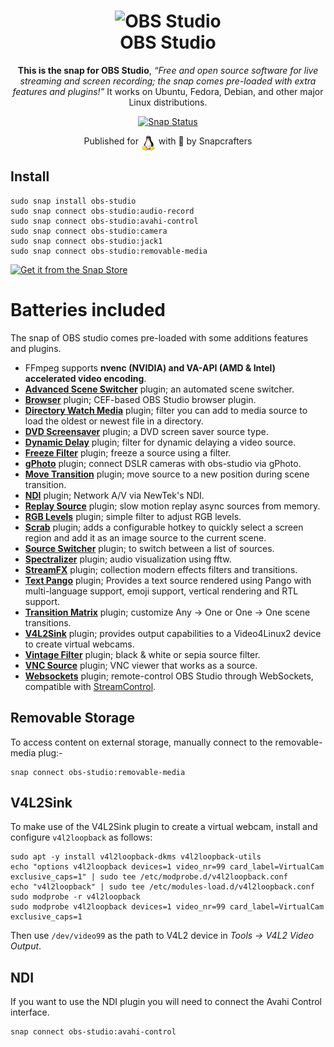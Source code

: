 <h1 align="center">
  <img src="https://avatars1.githubusercontent.com/u/7725691?v=3&s=256" alt="OBS Studio">
  <br />
  OBS Studio
</h1>

<p align="center"><b>This is the snap for OBS Studio</b>, <i>“Free and open source software for live streaming and screen recording; the snap comes pre-loaded with extra features and plugins!”</i> It works on Ubuntu, Fedora, Debian, and other major Linux distributions.</p>

<p align="center">
<a href="https://build.snapcraft.io/user/snapcrafters/obs-studio"><img src="https://build.snapcraft.io/badge/snapcrafters/obs-studio.svg" alt="Snap Status"></a>
</p>

<!-- Uncomment and modify this when you have a screenshot
![my-snap-name](screenshot.png?raw=true "my-snap-name")
-->

<p align="center">Published for <img src="https://raw.githubusercontent.com/anythingcodes/slack-emoji-for-techies/gh-pages/emoji/tux.png" align="top" width="24" /> with 💝 by Snapcrafters</p>

## Install

    sudo snap install obs-studio
    sudo snap connect obs-studio:audio-record
    sudo snap connect obs-studio:avahi-control
    sudo snap connect obs-studio:camera
    sudo snap connect obs-studio:jack1
    sudo snap connect obs-studio:removable-media

[![Get it from the Snap Store](https://snapcraft.io/static/images/badges/en/snap-store-black.svg)](https://snapcraft.io/obs-studio)

# Batteries included

The snap of OBS studio comes pre-loaded with some additions features and plugins.

  * FFmpeg supports **nvenc (NVIDIA) and VA-API (AMD & Intel) accelerated video encoding**.
  * **[Advanced Scene Switcher](https://github.com/WarmUpTill/SceneSwitcher)** plugin; an automated scene switcher.
  * **[Browser](https://github.com/obsproject/obs-browser)** plugin; CEF-based OBS Studio browser plugin.
  * **[Directory Watch Media](https://github.com/exeldro/obs-dir-watch-media)** plugin; filter you can add to media source to load the oldest or newest file in a directory.
  * **[DVD Screensaver](https://github.com/univrsal/dvds3)** plugin; a DVD screen saver source type.
  * **[Dynamic Delay](https://github.com/exeldro/obs-dynamic-delay)** plugin; filter for dynamic delaying a video source.
  * **[Freeze Filter](https://github.com/exeldro/obs-freeze-filter)** plugin; freeze a source using a filter.
  * **[gPhoto](https://github.com/adlerweb/obs-gphoto)** plugin; connect DSLR cameras with obs-studio via gPhoto.
  * **[Move Transition](https://github.com/exeldro/obs-move-transition)** plugin; move source to a new position during scene transition.
  * **[NDI](https://github.com/Palakis/obs-ndi)** plugin; Network A/V via NewTek's NDI.
  * **[Replay Source](https://github.com/exeldro/obs-replay-source)** plugin; slow motion replay async sources from memory.
  * **[RGB Levels](https://github.com/petrifiedpenguin/obs-rgb-levels-filter)** plugin; simple filter to adjust RGB levels.
  * **[Scrab](https://github.com/univrsal/scrab)** plugin; adds a configurable hotkey to quickly select a screen region and add it as an image source to the current scene.
  * **[Source Switcher](https://github.com/exeldro/obs-source-switcher)** plugin; to switch between a list of sources.
  * **[Spectralizer](https://github.com/univrsal/spectralizer)** plugin; audio visualization using fftw.
  * **[StreamFX](https://github.com/Xaymar/obs-StreamFX)** plugin; collection modern effects filters and transitions.
  * **[Text Pango](https://github.com/kkartaltepe/obs-text-pango)** plugin; Provides a text source rendered using Pango with multi-language support, emoji support, vertical rendering and RTL support.
  * **[Transition Matrix](https://github.com/admshao/obs-transition-matrix)** plugin; customize Any -> One or One -> One scene transitions.
  * **[V4L2Sink](https://github.com/CatxFish/obs-v4l2sink)** plugin; provides output capabilities to a Video4Linux2 device to create virtual webcams.
  * **[Vintage Filter](https://github.com/cg2121/obs-vintage-filter)** plugin; black & white or sepia source filter.
  * **[VNC Source](https://github.com/norihiro/obs-vnc)** plugin; VNC viewer that works as a source.
  * **[Websockets](https://github.com/Palakis/obs-websocket)** plugin; remote-control OBS Studio through WebSockets, compatible with [StreamControl](https://play.google.com/store/apps/details?id=dev.t4ils.obs_remote&hl=en).

## Removable Storage

To access content on external storage, manually connect to the removable-media plug:-

```
snap connect obs-studio:removable-media
```

## V4L2Sink

To make use of the V4L2Sink plugin to create a virtual webcam, install
and configure `v4l2loopback` as follows:

```
sudo apt -y install v4l2loopback-dkms v4l2loopback-utils
echo "options v4l2loopback devices=1 video_nr=99 card_label=VirtualCam exclusive_caps=1" | sudo tee /etc/modprobe.d/v4l2loopback.conf
echo "v4l2loopback" | sudo tee /etc/modules-load.d/v4l2loopback.conf
sudo modprobe -r v4l2loopback
sudo modprobe v4l2loopback devices=1 video_nr=99 card_label=VirtualCam exclusive_caps=1
```

Then use `/dev/video99` as the path to V4L2 device in *Tools -> V4L2 Video Output*.

## NDI

If you want to use the NDI plugin you will need to connect the Avahi Control interface.

```
snap connect obs-studio:avahi-control
```
